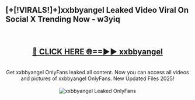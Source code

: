<h2>[+[!VIRALS!]+]xxbbyangel Leaked Video Viral On Social X Trending Now - w3yiq</h2>
<br>
<div align="center">
<h2><a href="https://libra.edu.pl?xxbbyangel" rel="nofollow">🔴 CLICK HERE 🌐==►► xxbbyangel</a></h2>
<br>
Get xxbbyangel OnlyFans leaked all content. Now you can access all videos and pictures of xxbbyangel OnlyFans. New Updated Files 2025!
<br>
<br>
<a href="https://libra.edu.pl?xxbbyangel" rel="nofollow" data-target="animated-image.originalLink"><img src="https://i.ibb.co.com/WyWwxjT/player-gif2.gif" alt="xxbbyangel Leaked OnlyFans" style="max-width: 100%; display: inline-block;" data-target="animated-image.originalImage"></a>
</div>
<br>